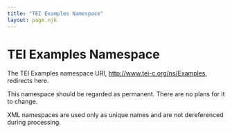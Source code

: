 ```yaml
---
title: "TEI Examples Namespace"
layout: page.njk
---
```

# TEI Examples Namespace

The TEI Examples namespace URI, http://www.tei-c.org/ns/Examples, redirects here.

This namespace should be regarded as permanent. There are no plans for it to change.

XML namespaces are used only as unique names and are not dereferenced during processing.
